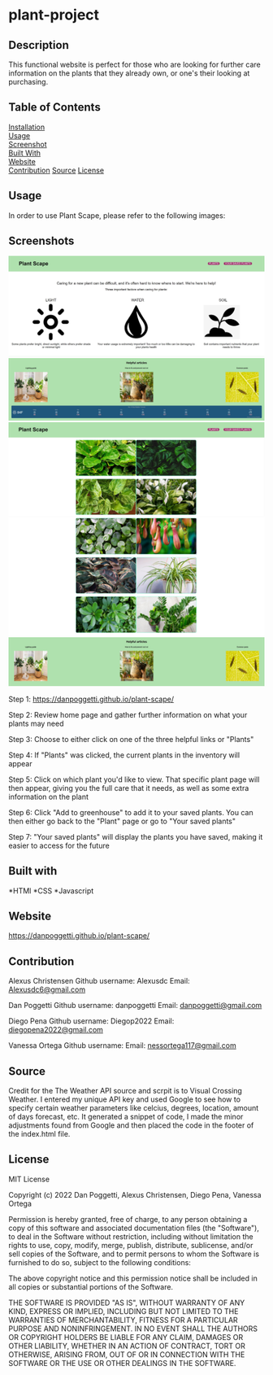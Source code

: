 # plant-project

## Description 
This functional website is perfect for those who are looking for further care information on the plants that they already own, or one's their looking at purchasing.

## Table of Contents
[Installation](#installation)<br>
[Usage](#usage)<br>
[Screenshot](#screenshots)<br>
[Built With](#built-with)<br>
[Website](#website)<br>
[Contribution](#contribution)
[Source](#source)
[License](#license)<br>

## Usage 
In order to use Plant Scape, please refer to the following images:

## Screenshots
![](./assets/images/homepagetop.jpg)
![](./assets/images/homepagebottom.jpg)<br>
![](./assets/images/plantpagetop.jpg)
![](./assets/images/plantpagemiddle.jpg)
![](./assets/images/plantpagebottom.jpg)


Step 1: https://danpoggetti.github.io/plant-scape/

Step 2: Review home page and gather further information on what your plants may need 

Step 3: Choose to either click on one of the three helpful links or "Plants" 

Step 4: If "Plants" was clicked, the current plants in the inventory will appear

Step 5: Click on which plant you'd like to view. That specific plant page will then appear, giving you the full care that it needs, as well as some extra information on the plant

Step 6: Click "Add to greenhouse" to add it to your saved plants. You can then either go back to the "Plant" page or go to "Your saved plants" 

Step 7: "Your saved plants" will display the plants you have saved, making it easier to access for the future 

## Built with 
*HTMl
*CSS
*Javascript 

## Website 
https://danpoggetti.github.io/plant-scape/

## Contribution 
Alexus Christensen 
Github username: Alexusdc
Email: Alexusdc6@gmail.com

Dan Poggetti 
Github username: danpoggetti
Email: danpoggetti@gmail.com

Diego Pena 
Github username: Diegop2022
Email: diegopena2022@gmail.com

Vanessa Ortega 
Github username: 
Email: nessortega117@gmail.com

## Source
Credit for the The Weather API source and scrpit is to Visual Crossing Weather. I entered my unique API key and used Google to see how to specify certain weather parameters like celcius, degrees, location, amount of days forecast, etc. It generated a snippet of code, I made the minor adjustments found from Google and then placed the code in the footer of the index.html file.

## License
MIT License

Copyright (c) 2022 Dan Poggetti, Alexus Christensen, Diego Pena, Vanessa Ortega 

Permission is hereby granted, free of charge, to any person obtaining a copy
of this software and associated documentation files (the "Software"), to deal
in the Software without restriction, including without limitation the rights
to use, copy, modify, merge, publish, distribute, sublicense, and/or sell
copies of the Software, and to permit persons to whom the Software is
furnished to do so, subject to the following conditions:

The above copyright notice and this permission notice shall be included in all
copies or substantial portions of the Software.

THE SOFTWARE IS PROVIDED "AS IS", WITHOUT WARRANTY OF ANY KIND, EXPRESS OR
IMPLIED, INCLUDING BUT NOT LIMITED TO THE WARRANTIES OF MERCHANTABILITY,
FITNESS FOR A PARTICULAR PURPOSE AND NONINFRINGEMENT. IN NO EVENT SHALL THE
AUTHORS OR COPYRIGHT HOLDERS BE LIABLE FOR ANY CLAIM, DAMAGES OR OTHER
LIABILITY, WHETHER IN AN ACTION OF CONTRACT, TORT OR OTHERWISE, ARISING FROM,
OUT OF OR IN CONNECTION WITH THE SOFTWARE OR THE USE OR OTHER DEALINGS IN THE
SOFTWARE.
